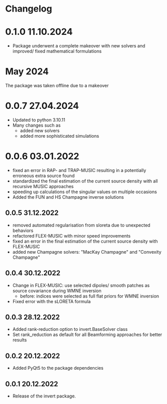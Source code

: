# Changelog


# 0.1.0 11.10.2024
* Package underwent a complete makeover with new solvers and improved/ fixed mathematical formulations

# May 2024
The package was taken offline due to a makeover

# 0.0.7 27.04.2024
* Updated to python 3.10.11
* Many changes such as
  * added new solvers
  * added more sophisticated simulations


# 0.0.6 03.01.2022
* fixed an error in RAP- and TRAP-MUSIC resulting in a potentially erroneous extra source found
* standardized the final estimation of the current source density with all recursive MUSIC approaches
* speeding up calculations of the singular values on multiple occasions
* Added the FUN and HS Champagne inverse solutions

## 0.0.5 31.12.2022
* removed automated regularisation from sloreta due to unexpected behaviors
* refactored FLEX-MUSIC with minor speed improvements
* fixed an error in the final estimation of the current source density with FLEX-MUSIC
* added new Champagne solvers: "MacKay Champagne" and "Convexity Champagne"

## 0.0.4 30.12.2022
* Change in FLEX-MUSIC: use selected dipoles/ smooth patches as source covariance during WMNE inversion
  * before: indices were selected as full flat priors for WMNE inversion
* Fixed error with the sLORETA formula

## 0.0.3 28.12.2022
* Added rank-reduction option to invert.BaseSolver class
* Set rank_reduction as default for all Beamforming approaches for better results

## 0.0.2 20.12.2022
* Added PyQt5 to the package dependencies

## 0.0.1 20.12.2022
* Release of the invert package.